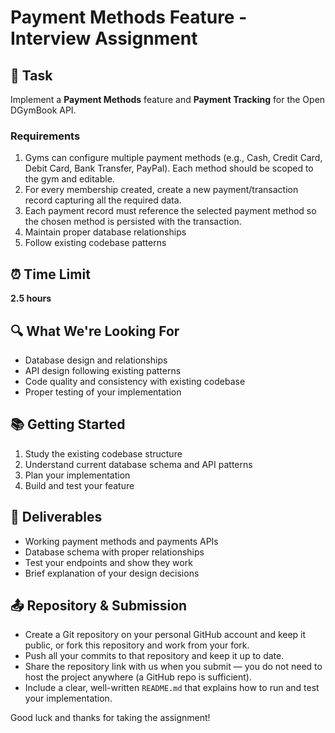 # Payment Methods Feature - Interview Assignment

## 🎯 Task

Implement a **Payment Methods** feature and **Payment Tracking** for the Open DGymBook API. 

### Requirements
1. Gyms can configure multiple payment methods (e.g., Cash, Credit Card, Debit Card, Bank Transfer, PayPal). Each method should be scoped to the gym and editable.
2. For every membership created, create a new payment/transaction record capturing all the required data.
3. Each payment record must reference the selected payment method  so the chosen method is persisted with the transaction.
4. Maintain proper database relationships
5. Follow existing codebase patterns

## ⏰ Time Limit
**2.5 hours**

## 🔍 What We're Looking For
- Database design and relationships
- API design following existing patterns
- Code quality and consistency with existing codebase
- Proper testing of your implementation

## 📚 Getting Started
1. Study the existing codebase structure
2. Understand current database schema and API patterns
3. Plan your implementation
4. Build and test your feature

## 📝 Deliverables
- Working payment methods and payments APIs
- Database schema with proper relationships
- Test your endpoints and show they work
- Brief explanation of your design decisions

## 📤 Repository & Submission
- Create a Git repository on your personal GitHub account and keep it public, or fork this repository and work from your fork.
- Push all your commits to that repository and keep it up to date.
- Share the repository link with us when you submit — you do not need to host the project anywhere (a GitHub repo is sufficient).
- Include a clear, well-written `README.md` that explains how to run and test your implementation.

Good luck and thanks for taking the assignment!